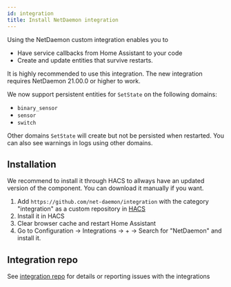```yaml
---
id: integration
title: Install NetDaemon integration
---
```


Using the NetDaemon custom integration enables you to
- Have service callbacks from Home Assistant to your code
- Create and update entities that survive restarts.

It is highly recommended to use this integration. The new integration requires NetDaemon 21.00.0 or higher to work.

We now support persistent entities for `SetState` on the following domains:
- `binary_sensor`
- `sensor`
- `switch`

Other domains `SetState` will create but not be persisted when restarted. You can also see warnings in logs using other domains.

## Installation

We recommend to install it through HACS to allways have an updated version of the component. You can download it manually if you want.

1. Add `https://github.com/net-daemon/integration` with the category "integration" as a custom repository in [HACS](https://hacs.xyz/docs/faq/custom_repositories)
2. Install it in HACS
3. Clear browser cache and restart Home Assistant
4. Go to Configuration -> Integrations -> + -> Search for "NetDaemon" and install it.

## Integration repo
See [integration repo](https://github.com/net-daemon/integration) for details or reporting issues with the integrations
